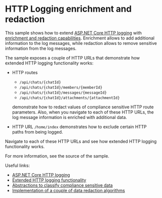 # HTTP Logging enrichment and redaction

This sample shows how to extend [ASP.NET Core HTTP logging](https://learn.microsoft.com/en-us/aspnet/core/fundamentals/http-logging)
with [enrichment and redaction capabilities](https://github.com/dotnet/extensions/blob/main/src/Libraries/Microsoft.AspNetCore.Diagnostics.Middleware/README.md#http-request-logs-enrichment-and-redaction).
Enrichment allows to add additional information to the log messages, while redaction
allows to remove sensitive information from the log messages.

The sample exposes a couple of HTTP URLs that demonstrate how extended HTTP logging functionality works:

* HTTP routes

    * `/api/chats/{chatId}`
    * `/api/chats/{chatId}/members/{memberId}`
    * `/api/chats/{chatId}/messages/{messageId}`
    * `/api/chats/{chatId}/attachments/{attachmentId}`

    demonstrate how to redact values of compliance sensitive HTTP route parameters. Also, when you navigate to each of these HTTP URLs,
    the log message information is enriched with additional data.

* HTTP URL `/home/index` demonstrates how to exclude certain HTTP paths from being logged.

Navigate to each of these HTTP URLs and see how extended HTTP logging functionality works.

For more information, see the source of the sample.

Useful links:

* [ASP.NET Core HTTP logging](https://learn.microsoft.com/en-us/aspnet/core/fundamentals/http-logging)
* [Extended HTTP logging functionality](https://github.com/dotnet/extensions/blob/main/src/Libraries/Microsoft.AspNetCore.Diagnostics.Middleware/README.md#http-request-logs-enrichment-and-redaction)
* [Abstractions to classify compliance sensitive data](https://github.com/dotnet/extensions/blob/main/src/Libraries/Microsoft.Extensions.Compliance.Abstractions/README.md)
* [Implementation of a couple of data redaction algorithms](https://github.com/dotnet/extensions/blob/main/src/Libraries/Microsoft.Extensions.Compliance.Redaction/README.md)
